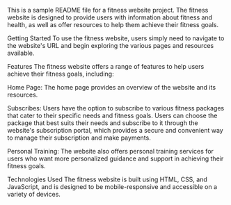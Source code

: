 This is a sample README file for a fitness website project. The fitness website is designed to provide users with information about fitness and health, as well as offer resources to help them achieve their fitness goals.

Getting Started
To use the fitness website, users simply need to navigate to the website's URL and begin exploring the various pages and resources available.

Features
The fitness website offers a range of features to help users achieve their fitness goals, including:

Home Page: The home page provides an overview of the website and its resources.

Subscribes: Users have the option to subscribe to various fitness packages that cater to their specific needs and fitness goals. Users can choose the package that best suits their needs and subscribe to it through the website's subscription portal, which provides a secure and convenient way to manage their subscription and make payments.

Personal Training: The website also offers personal training services for users who want more personalized guidance and support in achieving their fitness goals.

Technologies Used
The fitness website is built using HTML, CSS, and JavaScript, and is designed to be mobile-responsive and accessible on a variety of devices.

 

 






